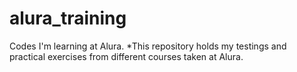 # alura_training
Codes I'm learning at Alura.
*This repository holds my testings and practical exercises from different courses taken at Alura.
